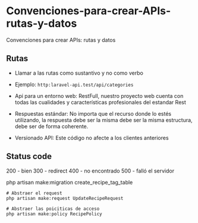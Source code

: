 # Convenciones-para-crear-APIs-rutas-y-datos
Convenciones para crear APIs: rutas y datos

## Rutas
- Llamar a las rutas como sustantivo y no como verbo
- Ejemplo: `http:laravel-api.test/api/categories`
- Api para un entorno web: RestFull, nuestro proyecto web cuenta con todas las cualidades y características profesionales del estandar Rest

- Respuestas estándar:
No importa que el recurso donde lo estés utilizando, la respuesta debe ser la misma debe ser la misma estructura, debe ser de forma coherente.
- Versionado API:
Este código no afecte a los clientes anteriores

## Status code
200 - bien
300 - redirect
400 - no encontrado
500 - falló el servidor


php artisan make:migration create_recipe_tag_table

```
# Abstraer el request
php artisan make:request UpdateRecipeRequest

# Abstraer las poiciticas de acceso
php artisan make:policy RecipePolicy



```
